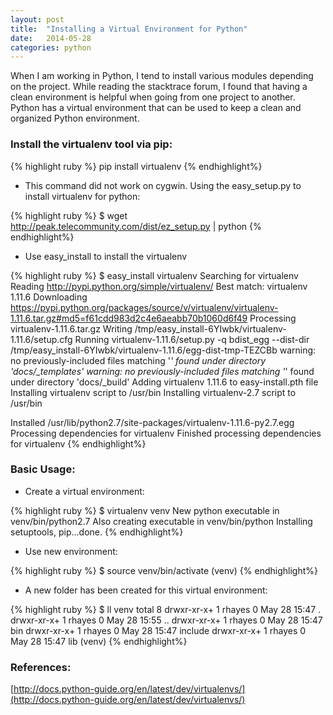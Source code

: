 ```yaml
---
layout: post
title:  "Installing a Virtual Environment for Python"
date:   2014-05-28 
categories: python 
---
```


When I am working in Python, I tend to install various modules depending on the project. While reading the stacktrace forum, I found that having a clean environment is helpful when going from one project to another. Python has a virtual environment that can be used to keep a clean and organized Python environment.

### Install the virtualenv tool via pip:

{% highlight ruby %}
pip install virtualenv
{% endhighlight%}

* This command did not work on cygwin. Using the easy_setup.py to install virtualenv for python:

{% highlight ruby %}
$ wget http://peak.telecommunity.com/dist/ez_setup.py | python
{% endhighlight%}

* Use easy_install to install the virtualenv

{% highlight ruby %}
$ easy_install virtualenv
Searching for virtualenv
Reading http://pypi.python.org/simple/virtualenv/
Best match: virtualenv 1.11.6
Downloading https://pypi.python.org/packages/source/v/virtualenv/virtualenv-1.11.6.tar.gz#md5=f61cdd983d2c4e6aeabb70b1060d6f49
Processing virtualenv-1.11.6.tar.gz
Writing /tmp/easy_install-6YIwbk/virtualenv-1.11.6/setup.cfg
Running virtualenv-1.11.6/setup.py -q bdist_egg --dist-dir /tmp/easy_install-6YIwbk/virtualenv-1.11.6/egg-dist-tmp-TEZCBb
warning: no previously-included files matching '*' found under directory 'docs/_templates'
warning: no previously-included files matching '*' found under directory 'docs/_build'
Adding virtualenv 1.11.6 to easy-install.pth file
Installing virtualenv script to /usr/bin
Installing virtualenv-2.7 script to /usr/bin

Installed /usr/lib/python2.7/site-packages/virtualenv-1.11.6-py2.7.egg
Processing dependencies for virtualenv
Finished processing dependencies for virtualenv
{% endhighlight%}

### Basic Usage:

* Create a virtual environment:


{% highlight ruby %}
$ virtualenv venv
New python executable in venv/bin/python2.7
Also creating executable in venv/bin/python
Installing setuptools, pip...done.
{% endhighlight%}

* Use new environment:

{% highlight ruby %}
$ source venv/bin/activate
(venv)
{% endhighlight%}

* A new folder has been created for this virtual environment:

{% highlight ruby %}
$ ll venv
total 8
drwxr-xr-x+ 1 rhayes 0 May 28 15:47 .
drwxr-xr-x+ 1 rhayes 0 May 28 15:55 ..
drwxr-xr-x+ 1 rhayes 0 May 28 15:47 bin
drwxr-xr-x+ 1 rhayes 0 May 28 15:47 include
drwxr-xr-x+ 1 rhayes 0 May 28 15:47 lib
(venv)
{% endhighlight%}


### References: 
[http://docs.python-guide.org/en/latest/dev/virtualenvs/](http://docs.python-guide.org/en/latest/dev/virtualenvs/)
